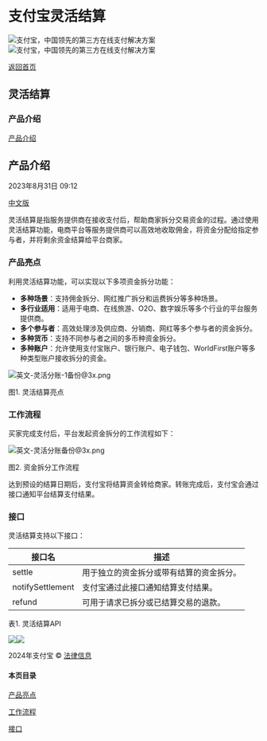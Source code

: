 # 支付宝灵活结算

![支付宝，中国领先的第三方在线支付解决方案](https://ac.alipay.com/storage/2024/3/26/d66c43c0-440d-4c97-9976-f2028a2c8c5e.svg)![支付宝，中国领先的第三方在线支付解决方案](https://ac.alipay.com/storage/2024/3/26/a48bd336-aea0-4f16-bf83-616eacbb4434.svg)

[返回首页](../../)

## 灵活结算

### 产品介绍

[产品介绍](/docs/ac/flexiblesettlement_en/overview)

产品介绍
---------

2023年8月31日 09:12

[中文版](https://global.alipay.com/docs/ac/flexiblesettlement_cn)

灵活结算是指服务提供商在接收支付后，帮助商家拆分交易资金的过程。通过使用灵活结算功能，电商平台等服务提供商可以高效地收取佣金，将资金分配给指定参与者，并将剩余资金结算给平台商家。

### 产品亮点

利用灵活结算功能，可以实现以下多项资金拆分功能：

*   **多种场景**：支持佣金拆分、网红推广拆分和运费拆分等多种场景。
*   **多行业适用**：适用于电商、在线旅游、O2O、数字娱乐等多个行业的平台服务提供商。
*   **多个参与者**：高效处理涉及供应商、分销商、网红等多个参与者的资金拆分。
*   **多种货币**：支持不同参与者之间的多币种资金拆分。
*   **多种账户**：允许使用支付宝账户、银行账户、电子钱包、WorldFirst账户等多种类型账户接收拆分的资金。

![英文-灵活分账-1备份@3x.png](https://ac.alipay.com/storage/2020/5/11/793a3d8d-5270-405b-9362-e6a670b9c842.png "英文-灵活分账-1备份@3x.png")

图1. 灵活结算亮点

### 工作流程

买家完成支付后，平台发起资金拆分的工作流程如下：

![英文-灵活分账备份@3x.png](https://ac.alipay.com/storage/2020/5/11/793a3d8d-5270-405b-9362-e6a670b9c842.png "英文-灵活分账备份@3x.png")

图2. 资金拆分工作流程

达到预设的结算日期后，支付宝将结算资金转给商家。转账完成后，支付宝会通过接口通知平台结算支付结果。

### 接口

灵活结算支持以下接口：

| 接口名 | 描述 |
| --- | --- |
| settle | 用于独立的资金拆分或带有结算的资金拆分。 |
| notifySettlement | 支付宝通过此接口通知结算支付结果。 |
| refund | 可用于请求已拆分或已结算交易的退款。 |

表1. 灵活结算API

![](https://ac.alipay.com/storage/2021/5/20/19b2c126-9442-4f16-8f20-e539b1db482a.png)![](https://ac.alipay.com/storage/2021/5/20/e9f3f154-dbf0-455f-89f0-b3d4e0c14481.png)

2024年支付宝 © [法律信息](https://global.alipay.com/docs/ac/platform/membership)

#### 本页目录

[产品亮点](#MivuA "产品亮点")

[工作流程](#lirMA "工作流程")

[接口](#evDuw "接口")
